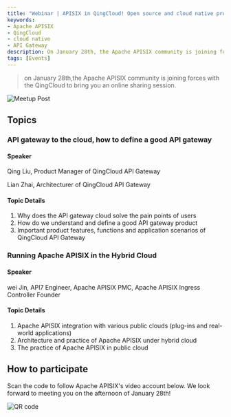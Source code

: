 ```yaml
---
title: "Webinar | APISIX in QingCloud! Open source and cloud native projects accelerate enterprises digital transformation"
keywords:
- Apache APISIX
- QingCloud
- cloud native
- API Gateway
description: On January 28th, the Apache APISIX community is joining forces with QingCloud to bring you an online sharing session.
tags: [Events]
---
```


> on January 28th,the Apache APISIX community is joining forces with the QingCloud to bring you an online sharing session.

<!--truncate-->

![Meetup Post](https://static.apiseven.com/202108/1642747652149-53306a20-6fa8-48a0-8433-a3a625cf2cb9.png)

## Topics

### API gateway to the cloud, how to define a good API gateway

#### Speaker

Qing Liu, Product Manager of QingCloud API Gateway

Lian Zhai, Architecturer of QingCloud API Gateway

#### Topic Details

1. Why does the API gateway cloud solve the pain points of users
2. How do we understand and define a good API gateway product
3. Important product features, functions and application scenarios of QingCloud API Gateway

### Running Apache APISIX in the Hybrid Cloud

#### Speaker

wei Jin, API7 Engineer, Apache APISIX PMC, Apache APISIX Ingress Controller Founder

#### Topic Details

1. Apache APISIX integration with various public clouds (plug-ins and real-world applications)
2. Architecture and practice of Apache APISIX under hybrid cloud
3. The practice of Apache APISIX in public cloud

## How to participate

Scan the code to follow Apache APISIX's video account below. We look forward to meeting you on the afternoon of January 28th!

![QR code](https://static.apiseven.com/202108/1642745385238-f661f79d-d429-41d0-95b9-ad85d8d08ce0.png)
